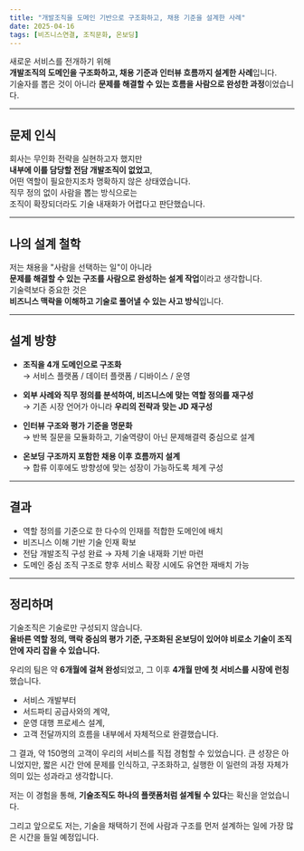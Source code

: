 ```yaml
---
title: "개발조직을 도메인 기반으로 구조화하고, 채용 기준을 설계한 사례"
date: 2025-04-16
tags: [비즈니스연결, 조직문화, 온보딩]
---
```


새로운 서비스를 전개하기 위해  
**개발조직의 도메인을 구조화하고, 채용 기준과 인터뷰 흐름까지 설계한 사례**입니다.  
기술자를 뽑은 것이 아니라 **문제를 해결할 수 있는 흐름을 사람으로 완성한 과정**이었습니다.

---

## 문제 인식

회사는 무인화 전략을 실현하고자 했지만  
**내부에 이를 담당할 전담 개발조직이 없었고**,  
어떤 역할이 필요한지조차 명확하지 않은 상태였습니다.  
직무 정의 없이 사람을 뽑는 방식으로는  
조직이 확장되더라도 기술 내재화가 어렵다고 판단했습니다.

---

## 나의 설계 철학

저는 채용을 "사람을 선택하는 일"이 아니라  
**문제를 해결할 수 있는 구조를 사람으로 완성하는 설계 작업**이라고 생각합니다.  
기술력보다 중요한 것은  
**비즈니스 맥락을 이해하고 기술로 풀어낼 수 있는 사고 방식**입니다.

---

## 설계 방향

- **조직을 4개 도메인으로 구조화**  
  → 서비스 플랫폼 / 데이터 플랫폼 / 디바이스 / 운영

- **외부 사례와 직무 정의를 분석하여, 비즈니스에 맞는 역할 정의를 재구성**  
  → 기존 시장 언어가 아니라 **우리의 전략과 맞는 JD 재구성**

- **인터뷰 구조와 평가 기준을 명문화**  
  → 반복 질문을 모듈화하고, 기술역량이 아닌 문제해결력 중심으로 설계

- **온보딩 구조까지 포함한 채용 이후 흐름까지 설계**  
  → 합류 이후에도 방향성에 맞는 성장이 가능하도록 체계 구성

---

## 결과

- 역할 정의를 기준으로 한 다수의 인재를 적합한 도메인에 배치
- 비즈니스 이해 기반 기술 인재 확보
- 전담 개발조직 구성 완료 → 자체 기술 내재화 기반 마련
- 도메인 중심 조직 구조로 향후 서비스 확장 시에도 유연한 재배치 가능

---

## 정리하며

기술조직은 기술로만 구성되지 않습니다.  
**올바른 역할 정의, 맥락 중심의 평가 기준, 구조화된 온보딩이 있어야 비로소 기술이 조직 안에 자리 잡을 수 있습니다.**

우리의 팀은 약 **6개월에 걸쳐 완성**되었고, 그 이후 **4개월 만에 첫 서비스를 시장에 런칭**했습니다.

- 서비스 개발부터
- 서드파티 공급사와의 계약,
- 운영 대행 프로세스 설계,
- 고객 전달까지의 흐름을 내부에서 자체적으로 완결했습니다.

그 결과, 약 150명의 고객이 우리의 서비스를 직접 경험할 수 있었습니다.
큰 성장은 아니었지만, 짧은 시간 안에 문제를 인식하고, 구조화하고, 실행한 이 일련의 과정 자체가 의미 있는 성과라고 생각합니다.

저는 이 경험을 통해, **기술조직도 하나의 플랫폼처럼 설계될 수 있다**는 확신을 얻었습니다.

그리고 앞으로도 저는, 기술을 채택하기 전에 사람과 구조를 먼저 설계하는 일에 가장 많은 시간을 들일 예정입니다.
